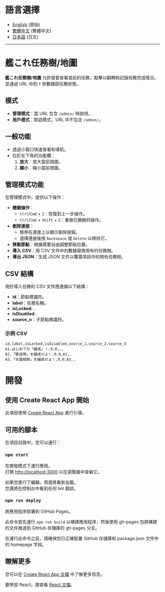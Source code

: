 # 語言選擇

-   [English](../README.md) (原始)
-   [繁體中文](./README_zh_TW.md) (繁體中文)
-   [日本語](./README_ja.md) (日文)

---

# 艦これ任務樹/地圖

**艦これ任務樹/地圖** 允許提督查看當前的任務，點擊以翻轉和記錄任務完成情況，並通過 URL 中的 `f` 參數跟踪任務狀態。

## 模式

-   **管理模式**：當 URL 包含 `/admin/` 時啟用。
-   **用戶模式**：默認模式，URL 中不包含 `/admin/`。

## 一般功能

-   透過小窗口快速查看和導航。
-   位於左下角的功能欄：
    1. **放大**：放大當前視圖。
    2. **縮小**：縮小當前視圖。

## 管理模式功能

在管理模式中，提供以下操作：

-   **撤銷操作**：
    -   `Ctrl`/`Cmd` + `Z`：恢復到上一步操作。
    -   `Ctrl`/`Cmd` + `Shift` + `Z`：重做已撤銷的操作。
-   **刪除連接**：
    -   懸停在連接上以顯示刪除按鈕。
    -   選擇連接後按 `Backspace` 或 `Delete` 以移除它。
-   **移動節點**：根據需要自由調整節點位置。
-   **導入 CSV**：用 CSV 文件中的數據替換現有的任務樹。
-   **導出 JSON**：生成 JSON 文件以覆蓋項目中的現有任務樹。

## CSV 結構

用於導入任務的 CSV 文件應遵循以下結構：

-   **id**：節點標識符。
-   **label**：任務名稱。
-   **isLocked**: .
-   **isDisabled**: .
-   **source_n**：子節點標識符。

### 示例 CSV

```
id,label,isLocked,isDisabled,source_1,source_2,source_3
A1,はじめての「編成」！,0,0,,,
A2,「駆逐隊」を編成せよ！,0,0,A1,,
A3,「水雷戦隊」を編成せよ！,0,0,A2,,
```

# 開發

## 使用 Create React App 開始

此項目使用 [Create React App](https://github.com/facebook/create-react-app) 進行引導。

## 可用的腳本

在項目目錄中，您可以運行：

### `npm start`

在開發模式下運行應用。\
打開 [http://localhost:3000](http://localhost:3000) 以在瀏覽器中查看它。

如果您進行了編輯，頁面將重新加載。\
您還將在控制台中看到任何 lint 錯誤。

### `npm run deploy`

將應用程序部署到 GitHub Pages。

此命令首先運行 `npm run build` 以構建應用程序，然後使用 gh-pages 包將構建的文件推送到 GitHub 存儲庫的 gh-pages 分支。

在運行此命令之前，請確保您已正確配置 GitHub 存儲庫和 package.json 文件中的 homepage 字段。

## 瞭解更多

您可以在 [Create React App 文檔](https://facebook.github.io/create-react-app/docs/getting-started) 中了解更多信息。

要學習 React，請查看 [React 文檔](https://reactjs.org/)。
